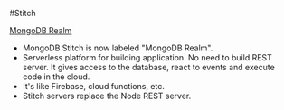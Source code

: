 #Stitch

[MongoDB Realm](https://realm.mongodb.com/)

- MongoDB Stitch is now labeled "MongoDB Realm".
- Serverless platform for building application. No need to build REST server. It gives access to the database, react to events and execute code in the cloud.
- It's like Firebase, cloud functions, etc.
- Stitch servers replace the Node REST server.



